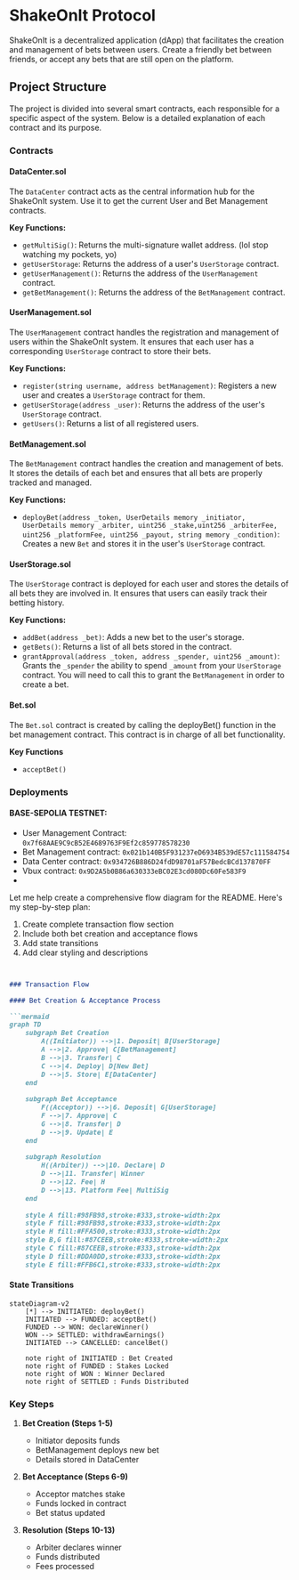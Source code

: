 # ShakeOnIt Protocol

ShakeOnIt is a decentralized application (dApp) that facilitates the creation and management of bets between users. Create a friendly bet between friends, or accept any bets that are still open on the platform.

## Project Structure

The project is divided into several smart contracts, each responsible for a specific aspect of the system. Below is a detailed explanation of each contract and its purpose.

### Contracts

#### DataCenter.sol

The `DataCenter` contract acts as the central information hub for the ShakeOnIt system. Use it to get the current User and Bet Management contracts.

**Key Functions:**

- `getMultiSig()`: Returns the multi-signature wallet address. (lol stop watching my pockets, yo)
- `getUserStorage`: Returns the address of a user's `UserStorage` contract.
- `getUserManagement()`: Returns the address of the `UserManagement` contract.
- `getBetManagement()`: Returns the address of the `BetManagement` contract.

#### UserManagement.sol

The `UserManagement` contract handles the registration and management of users within the ShakeOnIt system. It ensures that each user has a corresponding `UserStorage` contract to store their bets.

**Key Functions:**

- `register(string username, address betManagement)`: Registers a new user and creates a `UserStorage` contract for them.
- `getUserStorage(address _user)`: Returns the address of the user's `UserStorage` contract.
- `getUsers()`: Returns a list of all registered users.

#### BetManagement.sol

The `BetManagement` contract handles the creation and management of bets. It stores the details of each bet and ensures that all bets are properly tracked and managed.

**Key Functions:**

- `deployBet(address _token, UserDetails memory _initiator, UserDetails memory _arbiter, uint256 _stake,uint256 _arbiterFee, uint256 _platformFee, uint256 _payout, string memory _condition)`: Creates a new `Bet` and stores it in the user's `UserStorage` contract.

#### UserStorage.sol

The `UserStorage` contract is deployed for each user and stores the details of all bets they are involved in. It ensures that users can easily track their betting history.

**Key Functions:**

- `addBet(address _bet)`: Adds a new bet to the user's storage.
- `getBets()`: Returns a list of all bets stored in the contract.
- `grantApproval(address _token, address _spender, uint256 _amount)`: Grants the `_spender` the ability to spend `_amount` from your `UserStorage` contract. You will need to call this to grant the `BetManagement` in order to create a bet.

#### Bet.sol

The `Bet.sol` contract is created by calling the deployBet() function in the bet management contract. This contract is in charge of all bet functionality.

**Key Functions**

- `acceptBet()`


### Deployments
#### BASE-SEPOLIA TESTNET:

- User Management Contract: ```0x7f68AAE9C9cB52E4689763F9Ef2c859778578230```
- Bet Management contract: ```0x021b140B5F931237eD6934B539dE57c111584754```
- Data Center contract: ```0x934726B886D24fdD98701aF57BedcBCd137870FF```
- Vbux contract: ```0x9D2A5b0B86a630333eBC02E3cd080Dc60Fe583F9```
- 



Let me help create a comprehensive flow diagram for the README. Here's my step-by-step plan:

1. Create complete transaction flow section
2. Include both bet creation and acceptance flows
3. Add state transitions
4. Add clear styling and descriptions

```markdown


### Transaction Flow

#### Bet Creation & Acceptance Process

```mermaid
graph TD
    subgraph Bet Creation
        A((Initiator)) -->|1. Deposit| B[UserStorage]
        A -->|2. Approve| C[BetManagement]
        B -->|3. Transfer| C
        C -->|4. Deploy| D[New Bet]
        D -->|5. Store| E[DataCenter]
    end
    
    subgraph Bet Acceptance
        F((Acceptor)) -->|6. Deposit| G[UserStorage]
        F -->|7. Approve| C
        G -->|8. Transfer| D
        D -->|9. Update| E
    end
    
    subgraph Resolution
        H((Arbiter)) -->|10. Declare| D
        D -->|11. Transfer| Winner
        D -->|12. Fee| H
        D -->|13. Platform Fee| MultiSig
    end
    
    style A fill:#98FB98,stroke:#333,stroke-width:2px
    style F fill:#98FB98,stroke:#333,stroke-width:2px
    style H fill:#FFA500,stroke:#333,stroke-width:2px
    style B,G fill:#87CEEB,stroke:#333,stroke-width:2px
    style C fill:#87CEEB,stroke:#333,stroke-width:2px
    style D fill:#DDA0DD,stroke:#333,stroke-width:2px
    style E fill:#FFB6C1,stroke:#333,stroke-width:2px
```

#### State Transitions

```mermaid
stateDiagram-v2
    [*] --> INITIATED: deployBet()
    INITIATED --> FUNDED: acceptBet()
    FUNDED --> WON: declareWinner()
    WON --> SETTLED: withdrawEarnings()
    INITIATED --> CANCELLED: cancelBet()
    
    note right of INITIATED : Bet Created
    note right of FUNDED : Stakes Locked
    note right of WON : Winner Declared
    note right of SETTLED : Funds Distributed
```

### Key Steps
1. **Bet Creation (Steps 1-5)**
   - Initiator deposits funds
   - BetManagement deploys new bet
   - Details stored in DataCenter
   
2. **Bet Acceptance (Steps 6-9)**
   - Acceptor matches stake
   - Funds locked in contract
   - Bet status updated
   
3. **Resolution (Steps 10-13)**
   - Arbiter declares winner
   - Funds distributed
   - Fees processed
```
